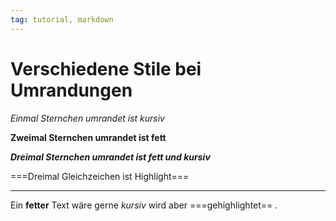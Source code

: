 ```yaml
---
tag: tutorial, markdown
---
```


Verschiedene Stile bei Umrandungen
===

*Einmal Sternchen umrandet ist kursiv*

**Zweimal Sternchen umrandet ist fett** 

***Dreimal Sternchen umrandet ist fett und kursiv***

===Dreimal Gleichzeichen ist Highlight=== 

---

Ein **fetter** Text wäre gerne *kursiv* wird aber ===gehighlightet== .